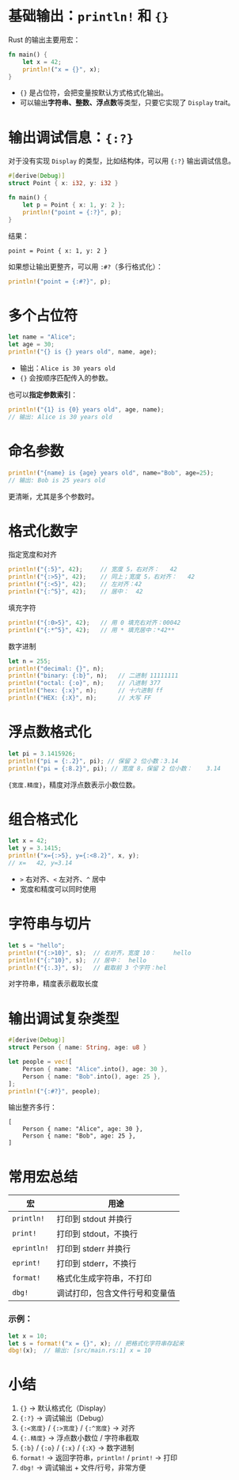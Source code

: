 # 基础输出：`println!` 和 `{}`

Rust 的输出主要用宏：

```rust
fn main() {
    let x = 42;
    println!("x = {}", x);
}
```

* `{}` 是占位符，会把变量按默认方式格式化输出。
* 可以输出**字符串、整数、浮点数**等类型，只要它实现了 `Display` trait。

# 输出调试信息：`{:?}`

对于没有实现 `Display` 的类型，比如结构体，可以用 `{:?}` 输出调试信息。

```rust
#[derive(Debug)]
struct Point { x: i32, y: i32 }

fn main() {
    let p = Point { x: 1, y: 2 };
    println!("point = {:?}", p);
}
```

结果：

```
point = Point { x: 1, y: 2 }
```

如果想让输出更整齐，可以用 `:#?`（多行格式化）：

```rust
println!("point = {:#?}", p);
```

# 多个占位符

```rust
let name = "Alice";
let age = 30;
println!("{} is {} years old", name, age);
```

* 输出：`Alice is 30 years old`
* `{}` 会按顺序匹配传入的参数。

也可以**指定参数索引**：

```rust
println!("{1} is {0} years old", age, name);
// 输出: Alice is 30 years old
```


# 命名参数

```rust
println!("{name} is {age} years old", name="Bob", age=25);
// 输出: Bob is 25 years old
```

更清晰，尤其是多个参数时。


# 格式化数字

指定宽度和对齐

```rust
println!("{:5}", 42);     // 宽度 5，右对齐：   42
println!("{:>5}", 42);    // 同上；宽度 5，右对齐：   42
println!("{:<5}", 42);    // 左对齐：42   
println!("{:^5}", 42);    // 居中：  42  
```

填充字符

```rust
println!("{:0>5}", 42);   // 用 0 填充右对齐：00042
println!("{:*^5}", 42);   // 用 * 填充居中：*42**
```

数字进制

```rust
let n = 255;
println!("decimal: {}", n);
println!("binary: {:b}", n);   // 二进制 11111111
println!("octal: {:o}", n);    // 八进制 377
println!("hex: {:x}", n);      // 十六进制 ff
println!("HEX: {:X}", n);      // 大写 FF
```


# 浮点数格式化

```rust
let pi = 3.1415926;
println!("pi = {:.2}", pi); // 保留 2 位小数：3.14
println!("pi = {:8.2}", pi); // 宽度 8，保留 2 位小数：    3.14
```

`{宽度.精度}`，精度对浮点数表示小数位数。


# 组合格式化

```rust
let x = 42;
let y = 3.1415;
println!("x={:>5}, y={:<8.2}", x, y);
// x=   42, y=3.14    
```

* `>` 右对齐、`<` 左对齐、`^` 居中
* 宽度和精度可以同时使用


# 字符串与切片

```rust
let s = "hello";
println!("{:>10}", s);  // 右对齐，宽度 10：     hello
println!("{:^10}", s);  // 居中：  hello   
println!("{:.3}", s);   // 截取前 3 个字符：hel
```

对字符串，精度表示截取长度


# 输出调试复杂类型

```rust
#[derive(Debug)]
struct Person { name: String, age: u8 }

let people = vec![
    Person { name: "Alice".into(), age: 30 },
    Person { name: "Bob".into(), age: 25 },
];
println!("{:#?}", people);
```

输出整齐多行：

```text
[
    Person { name: "Alice", age: 30 },
    Person { name: "Bob", age: 25 },
]
```


# 常用宏总结

| 宏           | 用途              |
| ----------- | --------------- |
| `println!`  | 打印到 stdout 并换行  |
| `print!`    | 打印到 stdout，不换行  |
| `eprintln!` | 打印到 stderr 并换行  |
| `eprint!`   | 打印到 stderr，不换行  |
| `format!`   | 格式化生成字符串，不打印    |
| `dbg!`      | 调试打印，包含文件行号和变量值 |

### 示例：

```rust
let x = 10;
let s = format!("x = {}", x); // 把格式化字符串存起来
dbg!(x);  // 输出: [src/main.rs:1] x = 10
```


# 小结

1. `{}` → 默认格式化（Display）
2. `{:?}` → 调试输出（Debug）
3. `{:<宽度}` / `{:>宽度}` / `{:^宽度}` → 对齐
4. `{:.精度}` → 浮点数小数位 / 字符串截取
5. `{:b}` / `{:o}` / `{:x}` / `{:X}` → 数字进制
6. `format!` → 返回字符串，`println!` / `print!` → 打印
7. `dbg!` → 调试输出 + 文件/行号，非常方便

